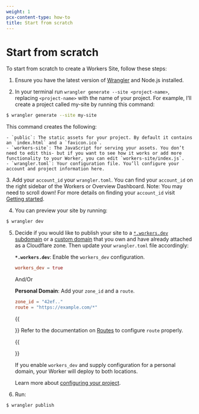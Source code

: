 ```yaml
---
weight: 1
pcx-content-type: how-to
title: Start from scratch
---
```


# Start from scratch

To start from scratch to create a Workers Site, follow these steps:

1.  Ensure you have the latest version of [Wrangler](/workers/cli-wrangler/install-update/#update) and Node.js installed.

2.  In your terminal run `wrangler generate --site <project-name>`, replacing `<project-name>` with the name of your project. For example, I’ll create a project called my-site by running this command:

```sh
$ wrangler generate --site my-site
```

This command creates the following:

    - `public`: The static assets for your project. By default it contains an `index.html` and a `favicon.ico`.
    - `workers-site`: The JavaScript for serving your assets. You don’t need to edit this- but if you want to see how it works or add more functionality to your Worker, you can edit `workers-site/index.js`.
    - `wrangler.toml`: Your configuration file. You’ll configure your account and project information here.

3\. Add your `account_id` your `wrangler.toml`. You can find your `account_id` on the right sidebar of the Workers or Overview Dashboard. Note: You may need to scroll down! For more details on finding your `account_id` visit [Getting started](/workers/get-started/guide/#6a-obtaining-your-account-id-and-zone-id).

4.  You can preview your site by running:

```sh
$ wrangler dev
```

5.  Decide if you would like to publish your site to a [`*.workers.dev` subdomain](/workers/get-started/guide/#configure-for-deploying-to-workersdev) or a [custom domain](/workers/get-started/guide/#optional-configure-for-deploying-to-a-registered-domain) that you own and have already attached as a Cloudflare zone. Then update your `wrangler.toml` file accordingly:

    **`*.workers.dev`**: Enable the `workers_dev` configuration.

    ```toml
    workers_dev = true
    ```

    And/Or

    **Personal Domain**: Add your `zone_id` and a `route`.

    ```toml
    zone_id = "42ef.."
    route = "https://example.com/*"
    ```

    {{<Aside type="note">}}
    Refer to the documentation on [Routes](/workers/platform/routes/) to configure `route` properly.

    {{</Aside>}}

    If you enable `workers_dev` and supply configuration for a personal domain, your Worker will deploy to both locations.

    Learn more about [configuring your project](/workers/get-started/guide/#7-configure-your-project-for-deployment).

6.  Run:

```sh
$ wrangler publish
```
